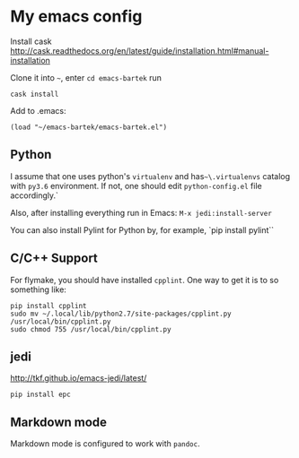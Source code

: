 My emacs config
===============

Install cask
http://cask.readthedocs.org/en/latest/guide/installation.html#manual-installation

Clone it into `~`, enter `cd emacs-bartek` run

    cask install

Add to .emacs:

    (load "~/emacs-bartek/emacs-bartek.el")


## Python 

I assume that one uses python's `virtualenv` and has`~\.virtualenvs` catalog
with `py3.6` environment. If not, one should edit `python-config.el`
file accordingly.`

Also, after installing everything run in Emacs: `M-x jedi:install-server`

You can also install Pylint for Python by, for example, 
`pip install pylint``


## C/C++ Support

For flymake, you should have installed `cpplint`. 
One way to get it is to so something like:

```
pip install cpplint
sudo mv ~/.local/lib/python2.7/site-packages/cpplint.py /usr/local/bin/cpplint.py
sudo chmod 755 /usr/local/bin/cpplint.py
```

## jedi

http://tkf.github.io/emacs-jedi/latest/

```
pip install epc
```

## Markdown mode

Markdown mode is configured to work with `pandoc`.
